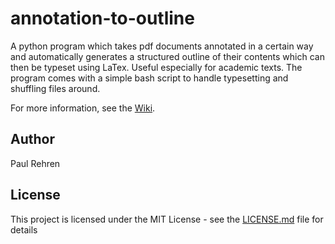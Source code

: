 # annotation-to-outline

A python program which takes pdf documents annotated in a certain way and automatically generates a structured outline of their contents which can then be typeset using LaTex. Useful especially for academic texts. The program comes with a simple bash script to handle typesetting and shuffling files around.

For more information, see the [Wiki](https://github.com/prehren/annotation-to-outline/wiki).

## Author

Paul Rehren

## License

This project is licensed under the MIT License - see the [LICENSE.md](LICENSE.md) file for details
